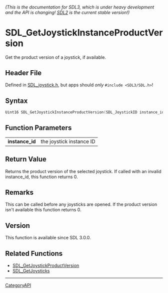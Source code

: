 ###### (This is the documentation for SDL3, which is under heavy development and the API is changing! [SDL2](https://wiki.libsdl.org/SDL2/) is the current stable version!)
# SDL_GetJoystickInstanceProductVersion

Get the product version of a joystick, if available.

## Header File

Defined in [SDL_joystick.h](https://github.com/libsdl-org/SDL/blob/main/include/SDL3/SDL_joystick.h), but apps should _only_ `#include <SDL3/SDL.h>`!

## Syntax

```c
Uint16 SDL_GetJoystickInstanceProductVersion(SDL_JoystickID instance_id);

```

## Function Parameters

|                     |                          |
| ------------------- | ------------------------ |
| **instance_id**     | the joystick instance ID |

## Return Value

Returns the product version of the selected joystick. If called with an
invalid instance_id, this function returns 0.

## Remarks

This can be called before any joysticks are opened. If the product version
isn't available this function returns 0.

## Version

This function is available since SDL 3.0.0.

## Related Functions

* [SDL_GetJoystickProductVersion](SDL_GetJoystickProductVersion)
* [SDL_GetJoysticks](SDL_GetJoysticks)

----
[CategoryAPI](CategoryAPI)

